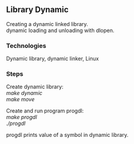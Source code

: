 ## Library Dynamic
Creating a dynamic linked library. <br />
dynamic loading and unloading with dlopen.


### Technologies
Dynamic library, dynamic linker, Linux



### Steps
Create dynamic library: <br />
*make dynamic* <br />
*make move*

Create and run program progdl: <br />
*make progdl* <br />
*./progdl* <br />

progdl prints value of a symbol in dynamic library.

